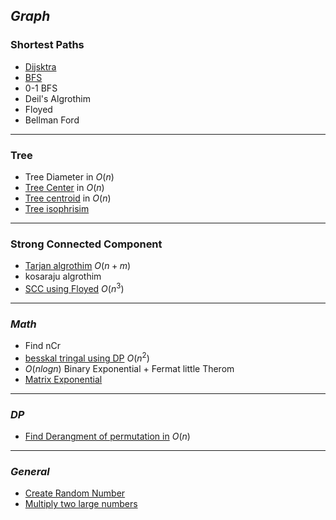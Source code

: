 
## _Graph_
### Shortest Paths
- [Dijsktra](dijkstra.cpp)
- [BFS](BFS.cpp)
- 0-1 BFS
- Deil's Algrothim
- Floyed
- Bellman Ford
***
### Tree
- Tree Diameter in $O(n)$
- [Tree Center](tree_center.cpp) in $O(n)$
- [Tree centroid](centroid.cpp) in $O(n)$
- [Tree isophrisim](isophrisim.cpp)
***
### Strong Connected Component
- [Tarjan algrothim](tarjan.cpp) $O(n+m)$
- kosaraju algrothim
- [SCC using Floyed](SCC_Floyed.cpp) $O(n^3)$
***
### _Math_
- Find nCr
- [besskal tringal using DP](nCr_DP.cpp) $O(n^2)$
- $O(nlogn)$ Binary Exponential + Fermat little Therom
- [Matrix Exponential](Matrix_Exponential.cpp)
***
### _DP_
- [Find Derangment of permutation in](derangement.cpp) $O(n)$
***
### _General_
- [Create Random Number](random.cpp)
- [Multiply two large numbers](manual_multiply.cpp)
